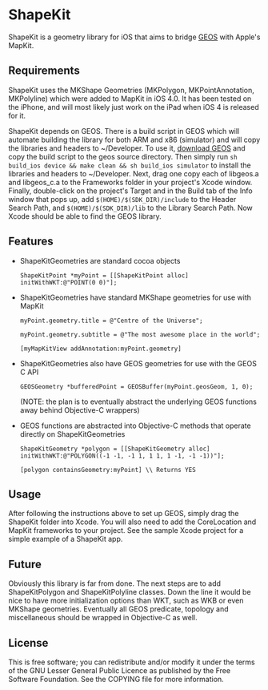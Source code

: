 # ShapeKit

ShapeKit is a geometry library for iOS that aims to bridge [GEOS](http://trac.osgeo.org/geos/) with Apple's MapKit.

## Requirements

ShapeKit uses the MKShape Geometries (MKPolygon, MKPointAnnotation, MKPolyline) which were added to MapKit in iOS 4.0. It has been tested on the iPhone, and will most likely just work on the iPad when iOS 4 is released for it.

ShapeKit depends on GEOS. There is a build script in GEOS which will automate building the library for both ARM and x86 (simulator) and will copy the libraries and headers to ~/Developer. To use it, [download GEOS](http://download.osgeo.org/geos/geos-3.2.2.tar.bz2) and copy the build script to the geos source directory. Then simply run `sh build_ios device && make clean && sh build_ios simulator` to install the libraries and headers to ~/Developer. Next, drag one copy each of libgeos.a and libgeos_c.a to the Frameworks folder in your project's Xcode window. Finally, double-click on the project's Target and in the Build tab of the Info window that pops up, add `$(HOME)/$(SDK_DIR)/include` to the Header Search Path, and `$(HOME)/$(SDK_DIR)/lib` to the Library Search Path. Now Xcode should be able to find the GEOS library.

## Features

* ShapeKitGeometries are standard cocoa objects

	`ShapeKitPoint *myPoint = [[ShapeKitPoint alloc] initWithWKT:@"POINT(0 0)"];`

* ShapeKitGeometries have standard MKShape geometries for use with MapKit

	`myPoint.geometry.title = @"Centre of the Universe";`

	`myPoint.geometry.subtitle = @"The most awesome place in the world";`

	`[myMapKitView addAnnotation:myPoint.geometry]`

* ShapeKitGeometries also have GEOS geometries for use with the GEOS C API

	`GEOSGeometry *bufferedPoint = GEOSBuffer(myPoint.geosGeom, 1, 0);`
	
	(NOTE: the plan is to eventually abstract the underlying GEOS functions away behind Objective-C wrappers)
	
* GEOS functions are abstracted into Objective-C methods that operate directly on ShapeKitGeometries

	`ShapeKitGeometry *polygon = [[ShapeKitGeometry alloc] initWithWKT:@"POLYGON((-1 -1, -1 1, 1 1, 1 -1, -1 -1))"];`
	
	`[polygon containsGeometry:myPoint] \\ Returns YES`

## Usage

After following the instructions above to set up GEOS, simply drag the ShapeKit folder into Xcode. You will also need to add the CoreLocation and MapKit frameworks to your project. See the sample Xcode project for a simple example of a ShapeKit app.

## Future

Obviously this library is far from done. The next steps are to add ShapeKitPolygon and ShapeKitPolyline classes. Down the line it would be nice to have more initialization options than WKT, such as WKB or even MKShape geometries. Eventually all GEOS predicate, topology and miscellaneous should be wrapped in Objective-C as well.

## License

This is free software; you can redistribute and/or modify it under the terms of the GNU Lesser General Public Licence as published by the Free Software Foundation. See the COPYING file for more information.
